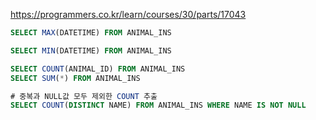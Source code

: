 https://programmers.co.kr/learn/courses/30/parts/17043

```SQL
SELECT MAX(DATETIME) FROM ANIMAL_INS

SELECT MIN(DATETIME) FROM ANIMAL_INS

SELECT COUNT(ANIMAL_ID) FROM ANIMAL_INS
SELECT SUM(*) FROM ANIMAL_INS

# 중복과 NULL값 모두 제외한 COUNT 추출
SELECT COUNT(DISTINCT NAME) FROM ANIMAL_INS WHERE NAME IS NOT NULL
```
